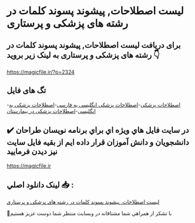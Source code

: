 # لیست اصطلاحات, پیشوند پسوند کلمات در رشته های پزشکی و پرستاری

## برای دریافت لیست اصطلاحات, پیشوند پسوند کلمات در رشته های پزشکی و پرستاری به لینک زیر بروید 👇

https://magicfile.ir/?p=2324

## تگ های فایل

-[اصطلاحات پزشکی](https://magicfile.ir/product/%d9%84%db%8c%d8%b3%d8%aa-%d8%a7%d8%b5%d8%b7%d9%84%d8%a7%d8%ad%d8%a7%d8%aa-%d9%be%d9%8a%d8%b4%d9%88%d9%86%d8%af-%d9%be%d8%b3%d9%88%d9%86%d8%af-%da%a9%d9%84%d9%85%d8%a7%d8%aa-%d9%be%d8%b2%d8%b4%da%a9%d9%8a-%d9%88-%d9%be%d8%b1%d8%b3%d8%aa%d8%a7%d8%b1%d9%8a/)-[اصطلاحات پزشکی انگلیسی به فارسی](https://magicfile.ir/product/%d9%84%db%8c%d8%b3%d8%aa-%d8%a7%d8%b5%d8%b7%d9%84%d8%a7%d8%ad%d8%a7%d8%aa-%d9%be%d9%8a%d8%b4%d9%88%d9%86%d8%af-%d9%be%d8%b3%d9%88%d9%86%d8%af-%da%a9%d9%84%d9%85%d8%a7%d8%aa-%d9%be%d8%b2%d8%b4%da%a9%d9%8a-%d9%88-%d9%be%d8%b1%d8%b3%d8%aa%d8%a7%d8%b1%d9%8a/)-[اصطلاحات پزشکی به انگلیسی](https://magicfile.ir/product/%d9%84%db%8c%d8%b3%d8%aa-%d8%a7%d8%b5%d8%b7%d9%84%d8%a7%d8%ad%d8%a7%d8%aa-%d9%be%d9%8a%d8%b4%d9%88%d9%86%d8%af-%d9%be%d8%b3%d9%88%d9%86%d8%af-%da%a9%d9%84%d9%85%d8%a7%d8%aa-%d9%be%d8%b2%d8%b4%da%a9%d9%8a-%d9%88-%d9%be%d8%b1%d8%b3%d8%aa%d8%a7%d8%b1%d9%8a/)-[اصطلاحات پزشکی در بیمارستان](https://magicfile.ir/product/%d9%84%db%8c%d8%b3%d8%aa-%d8%a7%d8%b5%d8%b7%d9%84%d8%a7%d8%ad%d8%a7%d8%aa-%d9%be%d9%8a%d8%b4%d9%88%d9%86%d8%af-%d9%be%d8%b3%d9%88%d9%86%d8%af-%da%a9%d9%84%d9%85%d8%a7%d8%aa-%d9%be%d8%b2%d8%b4%da%a9%d9%8a-%d9%88-%d9%be%d8%b1%d8%b3%d8%aa%d8%a7%d8%b1%d9%8a/)

## ✔️ در سايت فايل هاي ويژه اي براي برنامه نويسان طراحان دانشجويان و دانش آموزان قرار داده ايم از بقيه فايل سايت نيز ديدن فرماييد

https://magicfile.ir


## لينک دانلود اصلي 📥 :

[لیست اصطلاحات, پیشوند پسوند کلمات در رشته های پزشکی و پرستاری](https://magicfile.ir/product/%d9%84%db%8c%d8%b3%d8%aa-%d8%a7%d8%b5%d8%b7%d9%84%d8%a7%d8%ad%d8%a7%d8%aa-%d9%be%d9%8a%d8%b4%d9%88%d9%86%d8%af-%d9%be%d8%b3%d9%88%d9%86%d8%af-%da%a9%d9%84%d9%85%d8%a7%d8%aa-%d9%be%d8%b2%d8%b4%da%a9%d9%8a-%d9%88-%d9%be%d8%b1%d8%b3%d8%aa%d8%a7%d8%b1%d9%8a/) 


🙏با تشکر از همراهي شما مشتاقانه در وبسایت منتظر شما دوست عزیز هستیم

